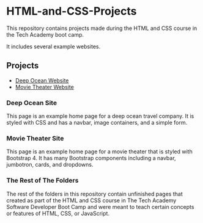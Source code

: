 # HTML-and-CSS-Projects

This repository contains projects made during the HTML and CSS course in the Tech Academy boot camp.

It includes several example websites.

## Projects

- [Deep Ocean Website](./HTML%20and%20CSS%20Project/)
- [Movie Theater Website](./bootstrap4_project/)

### Deep Ocean Site

This page is an example home page for a deep ocean travel company. It is styled with CSS and has a navbar, image containers, and a simple form.

### Movie Theater Site

This page is an example home page for a movie theater that is styled with Bootstrap 4. It has many Bootstrap components including a navbar, jumbotron, cards, and dropdowns.

### The Rest of The Folders

The rest of the folders in this repository contain unfinished pages that created as part of the HTML and CSS course in The Tech Academy Software Developer Boot Camp and were meant to teach certain concepts or features of HTML, CSS, or JavaScript.
